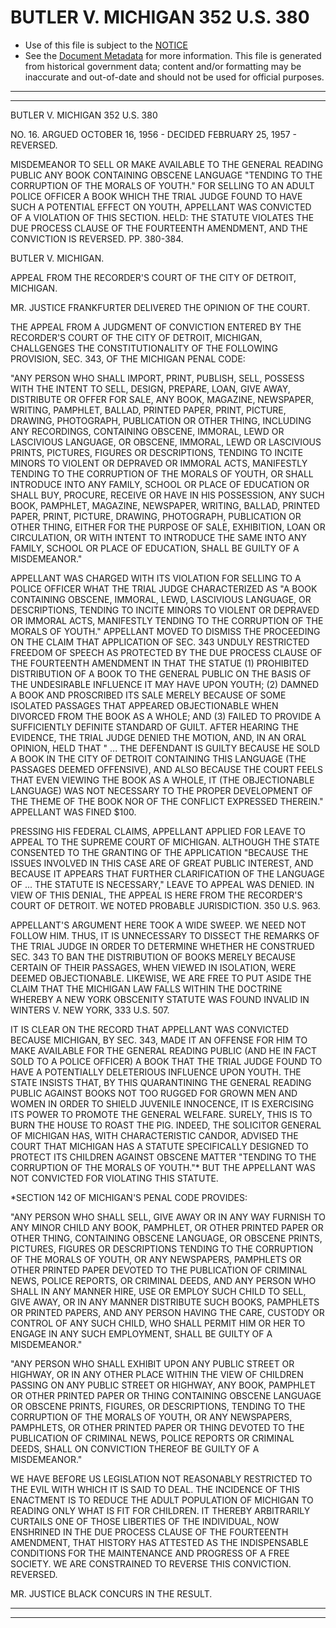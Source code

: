 ---
---

# BUTLER V. MICHIGAN 352 U.S. 380

* Use of this file is subject to the [NOTICE](https://github.com/publicdocs/notice/blob/master/NOTICE)
* See the [Document Metadata](../../../) for more information.
  This file is generated from historical government data; content and/or formatting may be inaccurate and out-of-date and should not be used for official purposes.

----------
----------

BUTLER V. MICHIGAN 352 U.S. 380

NO. 16.  ARGUED OCTOBER 16, 1956 - DECIDED FEBRUARY 25, 1957 - REVERSED.

MISDEMEANOR TO SELL OR MAKE AVAILABLE TO THE GENERAL READING PUBLIC ANY BOOK CONTAINING OBSCENE LANGUAGE "TENDING TO THE CORRUPTION OF THE MORALS OF YOUTH."  FOR SELLING TO AN ADULT POLICE OFFICER A BOOK WHICH THE TRIAL JUDGE FOUND TO HAVE SUCH A POTENTIAL EFFECT ON YOUTH, APPELLANT WAS CONVICTED OF A VIOLATION OF THIS SECTION.  HELD:  THE STATUTE VIOLATES THE DUE PROCESS CLAUSE OF THE FOURTEENTH AMENDMENT, AND THE CONVICTION IS REVERSED.  PP. 380-384.

BUTLER V. MICHIGAN.

APPEAL FROM THE RECORDER'S COURT OF THE CITY OF DETROIT, MICHIGAN.

MR. JUSTICE FRANKFURTER DELIVERED THE OPINION OF THE COURT.

THE APPEAL FROM A JUDGMENT OF CONVICTION ENTERED BY THE RECORDER'S COURT OF THE CITY OF DETROIT, MICHIGAN, CHALLGENGES THE CONSTITUTIONALITY OF THE FOLLOWING PROVISION, SEC. 343, OF THE MICHIGAN PENAL CODE:

"ANY PERSON WHO SHALL IMPORT, PRINT, PUBLISH, SELL, POSSESS WITH THE INTENT TO SELL, DESIGN, PREPARE, LOAN, GIVE AWAY, DISTRIBUTE OR OFFER FOR SALE, ANY BOOK, MAGAZINE, NEWSPAPER, WRITING, PAMPHLET, BALLAD, PRINTED PAPER, PRINT, PICTURE, DRAWING, PHOTOGRAPH, PUBLICATION OR OTHER THING, INCLUDING ANY RECORDINGS, CONTAINING OBSCENE, IMMORAL, LEWD OR LASCIVIOUS LANGUAGE, OR OBSCENE, IMMORAL, LEWD OR LASCIVIOUS PRINTS, PICTURES, FIGURES OR DESCRIPTIONS, TENDING TO INCITE MINORS TO VIOLENT OR DEPRAVED OR IMMORAL ACTS, MANIFESTLY TENDING TO THE CORRUPTION OF THE MORALS OF YOUTH, OR SHALL INTRODUCE INTO ANY FAMILY, SCHOOL OR PLACE OF EDUCATION OR SHALL BUY, PROCURE, RECEIVE OR HAVE IN HIS POSSESSION, ANY SUCH BOOK, PAMPHLET, MAGAZINE, NEWSPAPER, WRITING, BALLAD, PRINTED PAPER, PRINT, PICTURE, DRAWING, PHOTOGRAPH, PUBLICATION OR OTHER THING, EITHER FOR THE PURPOSE OF SALE, EXHIBITION, LOAN OR CIRCULATION, OR WITH INTENT TO INTRODUCE THE SAME INTO ANY FAMILY, SCHOOL OR PLACE OF EDUCATION, SHALL BE GUILTY OF A MISDEMEANOR."

APPELLANT WAS CHARGED WITH ITS VIOLATION FOR SELLING TO A POLICE OFFICER WHAT THE TRIAL JUDGE CHARACTERIZED AS "A BOOK CONTAINING OBSCENE, IMMORAL, LEWD, LASCIVIOUS LANGUAGE, OR DESCRIPTIONS, TENDING TO INCITE MINORS TO VIOLENT OR DEPRAVED OR IMMORAL ACTS, MANIFESTLY TENDING TO THE CORRUPTION OF THE MORALS OF YOUTH."  APPELLANT MOVED TO DISMISS THE PROCEEDING ON THE CLAIM THAT APPLICATION OF SEC. 343 UNDULY RESTRICTED FREEDOM OF SPEECH AS PROTECTED BY THE DUE PROCESS CLAUSE OF THE FOURTEENTH AMENDMENT IN THAT THE STATUE (1) PROHIBITED DISTRIBUTION OF A BOOK TO THE GENERAL PUBLIC ON THE BASIS OF THE UNDESIRABLE INFLUENCE IT MAY HAVE UPON YOUTH; (2) DAMNED A BOOK AND PROSCRIBED ITS SALE MERELY BECAUSE OF SOME ISOLATED PASSAGES THAT APPEARED OBJECTIONABLE WHEN DIVORCED FROM THE BOOK AS A WHOLE; AND (3) FAILED TO PROVIDE A SUFFICIENTLY DEFINITE STANDARD OF GUILT.  AFTER HEARING THE EVIDENCE, THE TRIAL JUDGE DENIED THE MOTION, AND, IN AN ORAL OPINION, HELD THAT "  ...  THE DEFENDANT IS GUILTY BECAUSE HE SOLD A BOOK IN THE CITY OF DETROIT CONTAINING THIS LANGUAGE (THE PASSAGES DEEMED OFFENSIVE), AND ALSO BECAUSE THE COURT FEELS THAT EVEN VIEWING THE BOOK AS A WHOLE, IT (THE OBJECTIONABLE LANGUAGE) WAS NOT NECESSARY TO THE PROPER DEVELOPMENT OF THE THEME OF THE BOOK NOR OF THE CONFLICT EXPRESSED THEREIN."  APPELLANT WAS FINED $100.

PRESSING HIS FEDERAL CLAIMS, APPELLANT APPLIED FOR LEAVE TO APPEAL TO THE SUPREME COURT OF MICHIGAN.  ALTHOUGH THE STATE CONSENTED TO THE GRANTING OF THE APPLICATION "BECAUSE THE ISSUES INVOLVED IN THIS CASE ARE OF GREAT PUBLIC INTEREST, AND BECAUSE IT APPEARS THAT FURTHER CLARIFICATION OF THE LANGUAGE OF  ...  THE STATUTE IS NECESSARY," LEAVE TO APPEAL WAS DENIED.  IN VIEW OF THIS DENIAL, THE APPEAL IS HERE FROM THE RECORDER'S COURT OF DETROIT.  WE NOTED PROBABLE JURISDICTION.  350 U.S. 963.

APPELLANT'S ARGUMENT HERE TOOK A WIDE SWEEP.  WE NEED NOT FOLLOW HIM.  THUS, IT IS UNNECESSARY TO DISSECT THE REMARKS OF THE TRIAL JUDGE IN ORDER TO DETERMINE WHETHER HE CONSTRUED SEC. 343 TO BAN THE DISTRIBUTION OF BOOKS MERELY BECAUSE CERTAIN OF THEIR PASSAGES, WHEN VIEWED IN ISOLATION, WERE DEEMED OBJECTIONABLE.  LIKEWISE, WE ARE FREE TO PUT ASIDE THE CLAIM THAT THE MICHIGAN LAW FALLS WITHIN THE DOCTRINE WHEREBY A NEW YORK OBSCENITY STATUTE WAS FOUND INVALID IN WINTERS V. NEW YORK, 333 U.S. 507.

IT IS CLEAR ON THE RECORD THAT APPELLANT WAS CONVICTED BECAUSE MICHIGAN, BY SEC. 343, MADE IT AN OFFENSE FOR HIM TO MAKE AVAILABLE FOR THE GENERAL READING PUBLIC (AND HE IN FACT SOLD TO A POLICE OFFICER) A BOOK THAT THE TRIAL JUDGE FOUND TO HAVE A POTENTIALLY DELETERIOUS INFLUENCE UPON YOUTH.  THE STATE INSISTS THAT, BY THIS QUARANTINING THE GENERAL READING PUBLIC AGAINST BOOKS NOT TOO RUGGED FOR GROWN MEN AND WOMEN IN ORDER TO SHIELD JUVENILE INNOCENCE, IT IS EXERCISING ITS POWER TO PROMOTE THE GENERAL WELFARE.  SURELY, THIS IS TO BURN THE HOUSE TO ROAST THE PIG.  INDEED, THE SOLICITOR GENERAL OF MICHIGAN HAS, WITH CHARACTERISTIC CANDOR, ADVISED THE COURT THAT MICHIGAN HAS A STATUTE SPECIFICALLY DESIGNED TO PROTECT ITS CHILDREN AGAINST OBSCENE MATTER "TENDING TO THE CORRUPTION OF THE MORALS OF YOUTH."\*  BUT THE APPELLANT WAS NOT CONVICTED FOR VIOLATING THIS STATUTE.

\*SECTION 142 OF MICHIGAN'S PENAL CODE PROVIDES:

"ANY PERSON WHO SHALL SELL, GIVE AWAY OR IN ANY WAY FURNISH TO ANY MINOR CHILD ANY BOOK, PAMPHLET, OR OTHER PRINTED PAPER OR OTHER THING, CONTAINING OBSCENE LANGUAGE, OR OBSCENE PRINTS, PICTURES, FIGURES OR DESCRIPTIONS TENDING TO THE CORRUPTION OF THE MORALS OF YOUTH, OR ANY NEWSPAPERS, PAMPHLETS OR OTHER PRINTED PAPER DEVOTED TO THE PUBLICATION OF CRIMINAL NEWS, POLICE REPORTS, OR CRIMINAL DEEDS, AND ANY PERSON WHO SHALL IN ANY MANNER HIRE, USE OR EMPLOY SUCH CHILD TO SELL, GIVE AWAY, OR IN ANY MANNER DISTRIBUTE SUCH BOOKS, PAMPHLETS OR PRINTED PAPERS, AND ANY PERSON HAVING THE CARE, CUSTODY OR CONTROL OF ANY SUCH CHILD, WHO SHALL PERMIT HIM OR HER TO ENGAGE IN ANY SUCH EMPLOYMENT, SHALL BE GUILTY OF A MISDEMEANOR."

"ANY PERSON WHO SHALL EXHIBIT UPON ANY PUBLIC STREET OR HIGHWAY, OR IN ANY OTHER PLACE WITHIN THE VIEW OF CHILDREN PASSING ON ANY PUBLIC STREET OR HIGHWAY, ANY BOOK, PAMPHLET OR OTHER PRINTED PAPER OR THING CONTAINING OBSCENE LANGUAGE OR OBSCENE PRINTS, FIGURES, OR DESCRIPTIONS, TENDING TO THE CORRUPTION OF THE MORALS OF YOUTH, OR ANY NEWSPAPERS, PAMPHLETS, OR OTHER PRINTED PAPER OR THING DEVOTED TO THE PUBLICATION OF CRIMINAL NEWS, POLICE REPORTS OR CRIMINAL DEEDS, SHALL ON CONVICTION THEREOF BE GUILTY OF A MISDEMEANOR."

WE HAVE BEFORE US LEGISLATION NOT REASONABLY RESTRICTED TO THE EVIL WITH WHICH IT IS SAID TO DEAL.   THE INCIDENCE OF THIS ENACTMENT IS TO REDUCE THE ADULT POPULATION OF MICHIGAN TO READING ONLY WHAT IS FIT FOR CHILDREN.  IT THEREBY ARBITRARILY CURTAILS ONE OF THOSE LIBERTIES OF THE INDIVIDUAL, NOW ENSHRINED IN THE DUE PROCESS CLAUSE OF THE FOURTEENTH AMENDMENT, THAT HISTORY HAS ATTESTED AS THE INDISPENSABLE CONDITIONS FOR THE MAINTENANCE AND PROGRESS OF A FREE SOCIETY.  WE ARE CONSTRAINED TO REVERSE THIS CONVICTION.  REVERSED.

MR. JUSTICE BLACK CONCURS IN THE RESULT.


----------
----------

